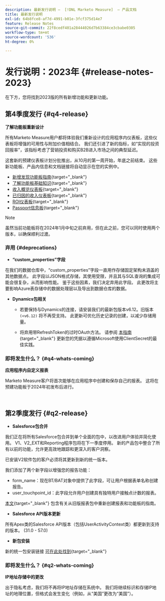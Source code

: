 ```yaml
---
description: 最新发行说明 —  [!DNL Marketo Measure]  — 产品文档
title: 最新发行说明
exl-id: 64b8fce8-af7d-4991-b01e-3fcf375d14e7
feature: Release Notes
source-git-commit: 22f8cedf401a28444026d7b63384ce3cbabe0305
workflow-type: tm+mt
source-wordcount: '536'
ht-degree: 0%

---
```


# 发行说明：2023年 {#release-notes-2023}

在下方，您将找到2023版的所有新增功能和更新功能。

## 第4季度发行 {#q4-release}

<p>

**了解功能板重新设计**

所有Marketo Measure用户都将体验我们重新设计的应用程序内仪表板，这些仪表板将增强的可用性与附加价值相结合。 我们还引进了新的指标，如“实现的投资回报率”，该指标考虑了营销投资和购买B2B进入市场之间的典型延迟。

这套新的预建仪表板计划分批推出，从10月的第一周开始，年底之前结束。 这些新功能板、产品内信息和文档链接将自动显示在您的实例中。

* [新增发现功能板指南](/help/marketo-measure-discover-ui/dashboards/new-discover-dashboard-guide.md){target="_blank"}
* [了解功能板基础知识](/help/marketo-measure-discover-ui/dashboards/discover-dashboard-basics.md){target="_blank"}
* [收入概览仪表板](/help/marketo-measure-discover-ui/dashboards/revenue-overview-dashboard.md){target="_blank"}
* [已归因的收入仪表板](/help/marketo-measure-discover-ui/dashboards/attributed-revenue-dashboard.md){target="_blank"}
* [ROI仪表板](/help/marketo-measure-discover-ui/dashboards/roi-dashboard.md){target="_blank"}
* [Passport信息板](/help/marketo-measure-discover-ui/dashboards/passport-dashboard.md){target="_blank"}

>[!NOTE]
>
>虽然当前功能板将在2024年1月中旬之前弃用，但在此之前，您可以同时使用两个版本，以确保顺利过渡。

### 弃用 {#deprecations}

<p>

* **“custom_properties”字段**

在我们的数据仓库中，“custom_properties”字段一直用作存储固定架构未涵盖的其他数据点。 此字段以JSON格式存储，其使用受限，并且其与SQL查询的集成可能会很复杂，从而影响性能。 鉴于这些因素，我们决定弃用此字段。 此更改将主要影响Azure表存储中的数据处理层以及导出到数据仓库的数据。

* **Dynamics包相关**

   * 若要保持与Dynamics的连接，请安装我们的最新包版本v6.12。旧版本 `(<v6.12)` 将不再受支持。 此更新可优化历史记录的创建，以减少存储用量。

   * 将弃用带RefreshToken的过时OAuth方法。 请参阅 [本指南](/help/marketo-measure-and-dynamics/getting-started-with-marketo-measure-and-dynamics/oauth-with-azure-active-directory-for-dynamics-crm.md){target="_blank"} 更新您的凭据以遵循Microsoft使用ClientSecret的最佳实践。

### 即将发生什么？ {#q4-whats-coming}

<p>

**应用程序内自定义报表**

Marketo Measure客户将首次能够在应用程序中创建和保存自己的报表。 这将在预建功能板于2024年初发布后进行。

<br>

## 第2季度发行 {#q2-release}

<p>

* **Salesforce包合并**

我们正在将所有Salesforce包合并到单个全面的包中，以改进用户体验并简化使用。 V1、V2_EXT和Reporting程序包将在下一季度停用。 新的产品包中整合了所有以前的功能，允许更高效地跟踪和更深入的客户洞察。

已安装V2软件包的客户必须将其更新到新的统一版本。

我们添加了两个新字段以增强您的报告功能：

* form_name：现在BT/BAT对象中提供了此字段，可让用户根据表单名称创建报告。
* user_touchpoint_id：此字段允许用户创建具有独特用户接触点计数的报表。

[本文](/help/configuration-and-setup/marketo-measure-and-salesforce/salesforce-package-consolidation.md){target="_blank"} 包含有关从旧版报表包中重新创建报表和功能板的指南。

* **Salesforce API版本更新**

所有Apex类的Salesforce API版本（包括UserActivityContext类）都更新到支持的版本。 (31.0 - 57.0)

* **新包安装**

新的统一包安装链接 [可在此处找到](https://login.salesforce.com/packaging/installPackage.apexp?p0=04t1P000000VY6Z){target="_blank"}

### 即将发生什么？ {#q2-whats-coming}

<p>

**IP地址存储中的更改**

出于隐私考虑，我们将不再将IP地址存储在系统中。 我们将继续标识和存储IP地址的地理位置，但格式会发生变化（例如，从“美国”更改为“美国”）。
